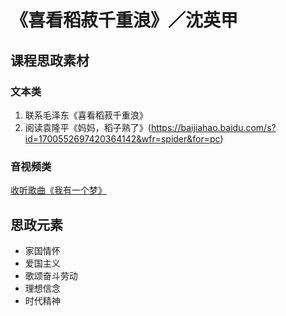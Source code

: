 # 《喜看稻菽千重浪》／沈英甲

## 课程思政素材

### 文本类

1. 联系毛泽东《喜看稻菽千重浪》
2. 阅读袁隆平《妈妈，稻子熟了》(https://baijiahao.baidu.com/s?id=1700552697420364142&wfr=spider&for=pc)

### 音视频类

[收听歌曲《我有一个梦》](https://haokan.baidu.com/v?pd=wisenatural&vid=17264956943282309672)

## 思政元素

- 家国情怀
- 爱国主义
- 歌颂奋斗劳动
- 理想信念
- 时代精神
